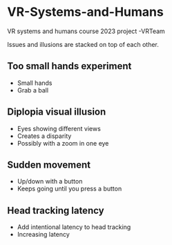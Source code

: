 # VR-Systems-and-Humans
VR systems and humans course 2023 project -VRTeam

Issues and illusions are stacked on top of each other.

## Too small hands experiment
- Small hands
- Grab a ball

## Diplopia visual illusion
- Eyes showing different views
- Creates a disparity
- Possibly with a zoom in one eye

## Sudden movement
- Up/down with a button
- Keeps going until you press a button

## Head tracking latency
- Add intentional latency to head tracking
- Increasing latency
